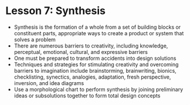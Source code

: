 # Lesson 7: Synthesis
- Synthesis is the formation of a whole from a set of building blocks or constituent parts, appropriate ways to create a product or system that solves a problem
- There are numerous barriers to creativity, including knowledge, perceptual, emotional, cultural, and expressive barriers
- One must be prepared to transform accidents into design solutions
- Techniques and strategies for stimulating creativity and overcoming barriers to imagination include brainstorming, brainwriting, bionics, checklisting, synectics, analogies, adaptation, fresh perspective, inversion, and idea diagrams
- Use a morphological chart to perform synthesis by joining preliminary ideas or subsolutions together to form total design concepts
